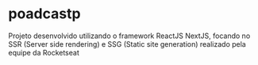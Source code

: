 # poadcastp
Projeto desenvolvido utilizando o framework ReactJS NextJS, focando no SSR (Server side rendering) e SSG (Static site generation) realizado pela equipe da Rocketseat
